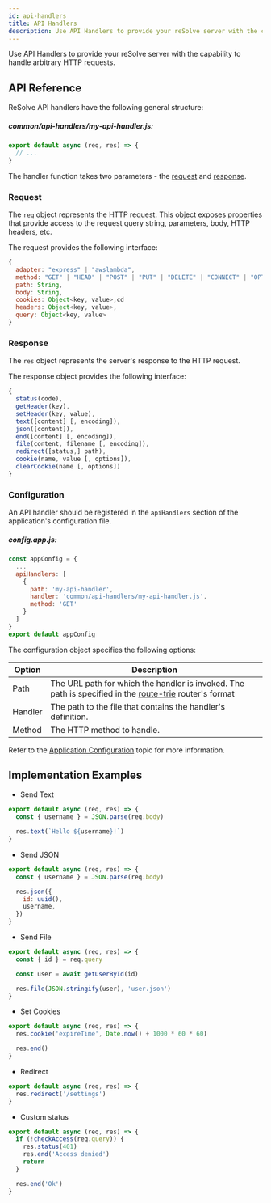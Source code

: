```yaml
---
id: api-handlers
title: API Handlers
description: Use API Handlers to provide your reSolve server with the capability to handle arbitrary HTTP requests.
---
```


Use API Handlers to provide your reSolve server with the capability to handle arbitrary HTTP requests.

## API Reference

ReSolve API handlers have the following general structure:

##### common/api-handlers/my-api-handler.js:

```js
export default async (req, res) => {
  // ...
}
```

The handler function takes two parameters - the [request](#request) and [response](#response).

### Request

The `req` object represents the HTTP request. This object exposes properties that provide access to the request query string, parameters, body, HTTP headers, etc.

The request provides the following interface:

```js
{
  adapter: "express" | "awslambda",
  method: "GET" | "HEAD" | "POST" | "PUT" | "DELETE" | "CONNECT" | "OPTIONS" | "TRACE" | "PATCH",
  path: String,
  body: String,
  cookies: Object<key, value>,cd
  headers: Object<key, value>,
  query: Object<key, value>
}
```

### Response

The `res` object represents the server's response to the HTTP request.

The response object provides the following interface:

```js
{
  status(code),
  getHeader(key),
  setHeader(key, value),
  text([content] [, encoding]),
  json([content]),
  end([content] [, encoding]),
  file(content, filename [, encoding]),
  redirect([status,] path),
  cookie(name, value [, options]),
  clearCookie(name [, options])
}
```

### Configuration

An API handler should be registered in the `apiHandlers` section of the application's configuration file.

##### config.app.js:

```js
const appConfig = {
  ...
  apiHandlers: [
    {
      path: 'my-api-handler',
      handler: 'common/api-handlers/my-api-handler.js',
      method: 'GET'
    }
  ]
}
export default appConfig
```

The configuration object specifies the following options:

| Option  | Description                                                                                                                                        |
| ------- | -------------------------------------------------------------------------------------------------------------------------------------------------- |
| Path    | The URL path for which the handler is invoked. The path is specified in the [route-trie](https://www.npmjs.com/package/route-trie) router's format |
| Handler | The path to the file that contains the handler's definition.                                                                                       |
| Method  | The HTTP method to handle.                                                                                                                         |

Refer to the [Application Configuration](application-configuration) topic for more information.

## Implementation Examples

- Send Text

```js
export default async (req, res) => {
  const { username } = JSON.parse(req.body)

  res.text(`Hello ${username}!`)
}
```

- Send JSON

```js
export default async (req, res) => {
  const { username } = JSON.parse(req.body)

  res.json({
    id: uuid(),
    username,
  })
}
```

- Send File

```js
export default async (req, res) => {
  const { id } = req.query

  const user = await getUserById(id)

  res.file(JSON.stringify(user), 'user.json')
}
```

- Set Cookies

```js
export default async (req, res) => {
  res.cookie('expireTime', Date.now() + 1000 * 60 * 60)

  res.end()
}
```

- Redirect

```js
export default async (req, res) => {
  res.redirect('/settings')
}
```

- Custom status

```js
export default async (req, res) => {
  if (!checkAccess(req.query)) {
    res.status(401)
    res.end('Access denied')
    return
  }

  res.end('Ok')
}
```
